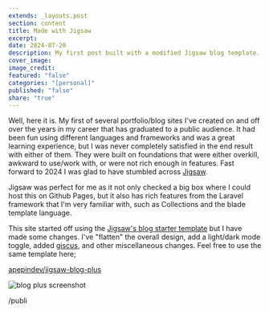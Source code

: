 ```yaml
---
extends: _layouts.post
section: content
title: Made with Jigsaw
excerpt: 
date: 2024-07-20
description: My first post built with a modified Jigsaw blog template.
cover_image: 
image_credit: 
featured: "false"
categories: "[personal]"
published: "false"
share: "true"
---
```

Well, here it is. My first of several portfolio/blog sites I've created on and off over the years in my career that has graduated to a public audience. It had been fun using different languages and frameworks and was a great learning experience, but I was never completely satisfied in the end result with either of them. They were built on foundations that were either overkill, awkward to use/work with, or were not rich enough in features. Fast forward to 2024 I was glad to have stumbled across [Jigsaw](https://jigsaw.tighten.com/).

Jigsaw was perfect for me as it not only checked a big box where I could host this on Github Pages, but it also has rich features from the Laravel framework that I'm very familiar with, such as Collections and the blade template language.

This site started off using the [Jigsaw's blog starter template](https://github.com/tighten/jigsaw-blog-template) but I have made some changes. I've "flatten" the overall design, add a light/dark mode toggle, added [giscus](https://giscus.app/), and other miscellaneous changes. Feel free to use the same template here;

[apepindev/jigsaw-blog-plus](https://github.com/apepindev/jigsaw-blog-plus)

![blog plus screenshot](https://i.imgur.com/wPYft5M.png)

/publi